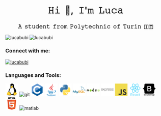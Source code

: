 <body>
  <h1 align="center">𝙷𝚒 👋, 𝙸'𝚖 𝙻𝚞𝚌𝚊</h1>
  <h3 align="center">𝙰 𝚜𝚝𝚞𝚍𝚎𝚗𝚝 𝚏𝚛𝚘𝚖 𝙿𝚘𝚕𝚢𝚝𝚎𝚌𝚑𝚗𝚒𝚌 𝚘𝚏 𝚃𝚞𝚛𝚒𝚗 🇮🇹</h3>
  <p>
    <img src="https://github-readme-stats.vercel.app/api?username=lucabubi&show_icons=true&locale=en" alt="lucabubi" />
    <img src="https://github-readme-streak-stats.herokuapp.com/?user=lucabubi&theme=default" alt="lucabubi" />
  </p>
  <h3 align="left">Connect with me:</h3>
  <p align="left">
    <a href="https://linkedin.com/in/lucabubi" target="blank"><img src="https://raw.githubusercontent.com/rahuldkjain/github-profile-readme-generator/master/src/images/icons/Social/linked-in-alt.svg" alt="lucabubi" height="40" width="40" /></a>
  </p>
  <h3 align="left">Languages and Tools:</h3>
  <p align="left"> 
    <img src="https://raw.githubusercontent.com/devicons/devicon/master/icons/linux/linux-original.svg" alt="linux" width="40" height="40" />
    <img src="https://www.vectorlogo.zone/logos/git-scm/git-scm-icon.svg" alt="git" width="40" height="40" />
    <img src="https://raw.githubusercontent.com/devicons/devicon/master/icons/c/c-original.svg" alt="c" width="40" height="40" />
    <img src="https://raw.githubusercontent.com/devicons/devicon/master/icons/java/java-original.svg" alt="java" width="40" height="40" />
    <img src="https://raw.githubusercontent.com/devicons/devicon/master/icons/python/python-original.svg" alt="python" width="40" height="40" />
    <img src="https://raw.githubusercontent.com/devicons/devicon/master/icons/mysql/mysql-original-wordmark.svg" alt="mysql" width="40" height="40" />
    <img src="https://raw.githubusercontent.com/devicons/devicon/master/icons/nodejs/nodejs-original-wordmark.svg" alt="nodejs" width="40" height="40" />
    <img src="https://raw.githubusercontent.com/devicons/devicon/master/icons/express/express-original-wordmark.svg" alt="express" width="40" height="40" />
    <img src="https://raw.githubusercontent.com/devicons/devicon/master/icons/javascript/javascript-original.svg" alt="javascript" width="40" height="40" />
    <img src="https://raw.githubusercontent.com/devicons/devicon/master/icons/react/react-original-wordmark.svg" alt="react" width="40" height="40" />
    <img src="https://raw.githubusercontent.com/devicons/devicon/master/icons/bootstrap/bootstrap-plain-wordmark.svg" alt="bootstrap" width="40" height="40" />
    <img src="https://raw.githubusercontent.com/devicons/devicon/master/icons/html5/html5-original-wordmark.svg" alt="html5" width="40" height="40" />
    <img src="https://upload.wikimedia.org/wikipedia/commons/2/21/Matlab_Logo.png" alt="matlab" width="40" height="40" />
  </p>
</body>

<!--
**lucabubi/lucabubi** is a ✨ _special_ ✨ repository because its `README.md` (this file) appears on your GitHub profile.

Here are some ideas to get you started:

- 🔭 I’m currently working on ...
- 🌱 I’m currently learning ...
- 👯 I’m looking to collaborate on ...
- 🤔 I’m looking for help with ...
- 💬 Ask me about ...
- 📫 How to reach me: ...
- 😄 Pronouns: ...
- ⚡ Fun fact: ...
-->
